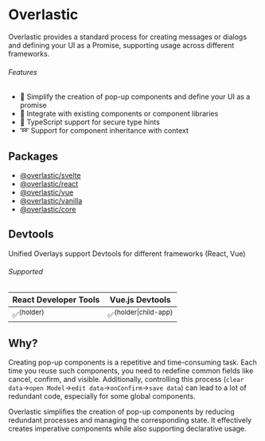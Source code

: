 # Overlastic

Overlastic provides a standard process for creating messages or dialogs and defining your UI as a Promise, supporting usage across different frameworks.

###### Features

- 💫 Simplify the creation of pop-up components and define your UI as a promise
- 🧩 Integrate with existing components or component libraries
- 🦾 TypeScript support for secure type hints
- ➿ Support for component inheritance with context

## Packages

- [@overlastic/svelte](/svelte/)
- [@overlastic/react](/react/)
- [@overlastic/vue](/vue/)
- [@overlastic/vanilla](/element/)
- [@overlastic/core](/functions/constructor.html)

## Devtools

Unified Overlays support Devtools for different frameworks (React, Vue)

###### Supported

| React Developer Tools | Vue.js Devtools                  |
| --------------------- | -------------------------------- |
| ✅<sup>(holder)</sup> | ✅<sup>(holder\|child-app)</sup> |

## Why?

Creating pop-up components is a repetitive and time-consuming task. Each time you reuse such components, you need to redefine common fields like cancel, confirm, and visible. Additionally, controlling this process (`clear data`->`open Model`->`edit data`->`onConfirm`->`save data`) can lead to a lot of redundant code, especially for some global components.

Overlastic simplifies the creation of pop-up components by reducing redundant processes and managing the corresponding state. It effectively creates imperative components while also supporting declarative usage.
